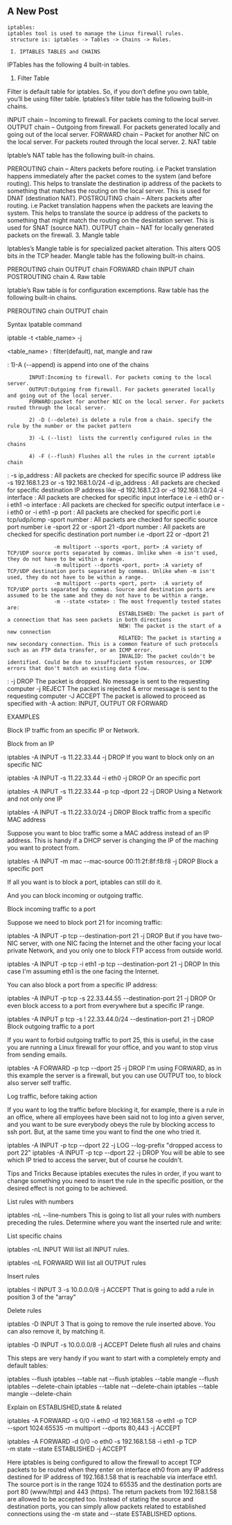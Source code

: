 ## A New Post

	iptables:
	iptables tool is used to manage the Linux firewall rules.
	 structure is: iptables -> Tables -> Chains -> Rules. 
	 
	 I. IPTABLES TABLES and CHAINS

IPTables has the following 4 built-in tables.

1. Filter Table

Filter is default table for iptables. So, if you don’t define you own table, you’ll be using filter table. Iptables’s filter table has the following built-in chains.

INPUT chain – Incoming to firewall. For packets coming to the local server.
OUTPUT chain – Outgoing from firewall. For packets generated locally and going out of the local server.
FORWARD chain – Packet for another NIC on the local server. For packets routed through the local server.
2. NAT table

Iptable’s NAT table has the following built-in chains.

PREROUTING chain – Alters packets before routing. i.e Packet translation happens immediately after the packet comes to the system (and before routing). This helps to translate the destination ip address of the packets to something that matches the routing on the local server. This is used for DNAT (destination NAT).
POSTROUTING chain – Alters packets after routing. i.e Packet translation happens when the packets are leaving the system. This helps to translate the source ip address of the packets to something that might match the routing on the desintation server. This is used for SNAT (source NAT).
OUTPUT chain – NAT for locally generated packets on the firewall.
3. Mangle table

Iptables’s Mangle table is for specialized packet alteration. This alters QOS bits in the TCP header. Mangle table has the following built-in chains.

PREROUTING chain
OUTPUT chain
FORWARD chain
INPUT chain
POSTROUTING chain
4. Raw table

Iptable’s Raw table is for configuration excemptions. Raw table has the following built-in chains.

PREROUTING chain
OUTPUT chain


Syntax Ipatable command

iptable -t <table_name> <action>  <packet pattern> -j <what to do>


<table_name> : filter(default), nat, mangle and raw 

<action> : 1)-A (--append) is append into one of the chains 
  
           INPUT:Incoming to firewall. For packets coming to the local server.
		   OUTPUT:Outgoing from firewall. For packets generated locally and going out of the local server.
		   FORWARD:packet for another NIC on the local server. For packets routed through the local server.
		   
		   2) -D (--delete) is delete a rule from a chain. specify the rule by the number or the packet pattern
		   
		   3) -L (--list)  lists the currently configured rules in the chains
		   
		   4) -F (--flush) Flushes all the rules in the current iptable chain 
		   
		   
		   
<Packet Pattern> : -s ip_address : All packets are checked for specific source IP address  like -s 192.168.1.23  or -s 192.168.1.0/24
                   -d ip_address : All packets are checked for specific destination IP address   like -d 192.168.1.23  or -d 192.168.1.0/24
				   -i interface  : All packets are checked for specific input interface i.e -i eth0 or -i eth1
				   -o interface  : All packets are checked for specific output interface i.e -i eth0 or -i eth1
				   -p port 		 : All packets are checked for specific port i.e tcp/udp/icmp
                   -sport number : All packets are checked for specific source port number i.e -sport 22 or -sport 21
				   -dport number : All packets are checked for specific destination port number i.e -dport 22 or -dport 21
				   
				   -m multiport --sports <port, port> :A variety of TCP/UDP source ports separated by commas. Unlike when -m isn't used, they do not have to be within a range.
				   -m multiport --dports <port, port> :A variety of TCP/UDP destination ports separated by commas. Unlike when -m isn't used, they do not have to be within a range.
				   -m multiport --ports <port, port>  :A variety of TCP/UDP ports separated by commas. Source and destination ports are assumed to be the same and they do not have to be within a range.
				   -m --state <state> : The most frequently tested states are:
										ESTABLISHED: The packet is part of a connection that has seen packets in both directions
										NEW: The packet is the start of a new connection
										RELATED: The packet is starting a new secondary connection. This is a common feature of such protocols such as an FTP data transfer, or an ICMP error.
										INVALID: The packet couldn't be identified. Could be due to insufficient system resources, or ICMP errors that don't match an existing data flow.

				   
<what to do> : -j DROP The packet is dropped. No message is sent to the requesting computer
               -j REJECT The packet is rejected & error message is sent to the requesting computer 
               -J ACCEPT The packet is allowed to proceed as specified with -A action: INPUT, OUTPUT OR FORWARD








EXAMPLES


Block IP traffic from an specific IP or Network.

Block from an IP

iptables -A INPUT -s 11.22.33.44 -j DROP
If you want to block only on an specific NIC

iptables -A INPUT -s 11.22.33.44 -i eth0 -j DROP
Or an specific port

iptables -A INPUT -s 11.22.33.44 -p tcp -dport 22 -j DROP
Using a Network and not only one IP

iptables -A INPUT -s 11.22.33.0/24 -j DROP
Block traffic from a specific MAC address

Suppose you want to bloc traffic some a MAC address instead of an IP address. This is handy if a DHCP server is changing the IP of the maching you want to protect from.

iptables -A INPUT -m mac --mac-source 00:11:2f:8f:f8:f8 -j DROP
Block a specific port

If all you want is to block a port, iptables can still do it.

And you can block incoming or outgoing traffic.

Block incoming traffic to a port

Suppose we need to block port 21 for incoming traffic:

iptables -A INPUT -p tcp --destination-port 21 -j DROP
But if you have two-NIC server, with one NIC facing the Internet and the other facing your local private Network, and you only one to block FTP access from outside world.

iptables -A INPUT -p tcp -i eth1 -p tcp --destination-port 21 -j DROP
In this case I'm assuming eth1 is the one facing the Internet.

You can also block a port from a specific IP address:

iptables -A INPUT -p tcp -s 22.33.44.55 --destination-port 21 -j DROP
Or even block access to a port from everywhere but a specific IP range.

iptables -A INPUT p tcp -s ! 22.33.44.0/24 --destination-port 21 -j DROP
Block outgoing traffic to a port

If you want to forbid outgoing traffic to port 25, this is useful, in the case you are running a Linux firewall for your office, and you want to stop virus from sending emails.

iptables -A FORWARD -p tcp --dport 25 -j DROP
I'm using FORWARD, as in this example the server is a firewall, but you can use OUTPUT too, to block also server self traffic.

Log traffic, before taking action

If you want to log the traffic before blocking it, for example, there is a rule in an office, where all employees have been said not to log into a given server, and you want to be sure everybody obeys the rule by blocking access to ssh port. But, at the same time you want to find the one who tried it.

iptables -A INPUT -p tcp --dport 22 -j LOG --log-prefix "dropped access to port 22"
iptables -A INPUT -p tcp --dport 22 -j DROP
You will be able to see which IP tried to access the server, but of course he couldn't.

Tips and Tricks
Because iptables executes the rules in order, if you want to change something you need to insert the rule in the specific position, or the desired effect is not going to be achieved.

List rules with numbers

iptables -nL --line-numbers
This is going to list all your rules with numbers preceding the rules. Determine where you want the inserted rule and write:

List specific chains

iptables -nL INPUT
Will list all INPUT rules.

iptables -nL FORWARD
Will list all OUTPUT rules

Insert rules

iptables -I INPUT 3 -s 10.0.0.0/8 -j ACCEPT
That is going to add a rule in position 3 of the "array"

Delete rules

iptables -D INPUT 3
That is going to remove the rule inserted above. You can also remove it, by matching it.

iptables -D INPUT -s 10.0.0.0/8 -j ACCEPT
Delete flush all rules and chains

This steps are very handy if you want to start with a completely empty and default tables:

iptables --flush
iptables --table nat --flush
iptables --table mangle --flush
iptables --delete-chain
iptables --table nat --delete-chain
iptables --table mangle --delete-chain			   
				   
				   
				   
Explain on ESTABLISHED,state & related 

iptables -A FORWARD -s 0/0 -i eth0 -d 192.168.1.58 -o eth1 -p TCP \
         --sport 1024:65535 -m multiport --dports 80,443 -j ACCEPT
 
iptables -A FORWARD -d 0/0 -o eth0 -s 192.168.1.58 -i eth1 -p TCP \
         -m state --state ESTABLISHED -j ACCEPT
		 
Here iptables is being configured to allow the firewall to accept TCP packets to be routed when they enter on interface eth0 from any IP address destined for IP address of 192.168.1.58 that is reachable via interface eth1.
The source port is in the range 1024 to 65535 and the destination ports are port 80 (www/http) and 443 (https). The return packets from 192.168.1.58 are allowed to be accepted too. 
Instead of stating the source and destination ports, you can simply allow packets related to established connections using the -m state and --state ESTABLISHED options.
